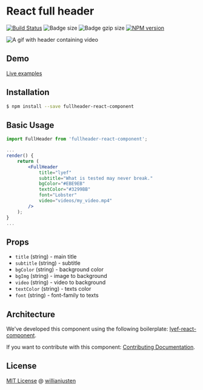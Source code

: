 # React full header
[![Build Status](https://travis-ci.org/willianjusten/react-full-header.svg?branch=master)](https://travis-ci.org/willianjusten/react-full-header)
![Badge size](https://badge-size.herokuapp.com/willianjusten/react-full-header/master/dist/Main.min.js.svg)
![Badge gzip size](https://badge-size.herokuapp.com/willianjusten/react-full-header/master/dist/Main.min.js.svg?compression=gzip)
[![NPM version](https://badge-me.herokuapp.com/api/npm/react-full-header.png)](http://badges.enytc.com/for/npm/react-full-header)

![A gif with header containing video](https://media.giphy.com/media/l0MYPKsMPCK0YNFvy/giphy.gif)

## Demo

[Live examples](https://willianjusten.github.io/react-full-header)

## Installation

```sh
$ npm install --save fullheader-react-component
```

## Basic Usage

```jsx
import FullHeader from 'fullheader-react-component';

...
render() {
    return (
        <FullHeader
            title="lyef"
            subtitle="What is tested may never break."
            bgColor="#EBE9EB"
            textColor="#3299BB"
            font="Lobster"
            video="videos/my_video.mp4"
        />
    );
}
...
```

## Props

- `title` (string) - main title
- `subtitle` (string) - subtitle
- `bgColor` (string) - background color
- `bgImg` (string) - image to background
- `video` (string) - video to background
- `textColor` (string) - texts color
- `font` (string) - font-family to texts

## Architecture

We've developed this component using the following boilerplate:
[lyef-react-component](https://github.com/lyef/lyef-react-component).

If you want to contribute with this component:
[Contributing Documentation](https://github.com/willianjusten/react-full-header/blob/master/CONTRIBUTING.md).

## License

[MIT License](https://github.com/willianjusten/react-full-header/blob/master/LICENSE.md) @ [willianjusten](https://willianjusten.com.br/)
